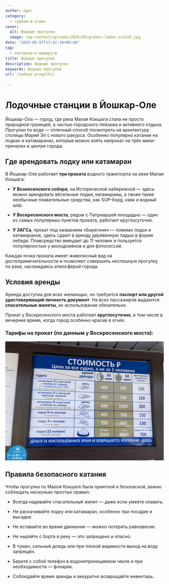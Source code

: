 ```yaml
---
author: egor
category:
  - туризм-и-отдых
cover:
  alt: Водные прогулки
  image: /wp-content/uploads/2025/05/prokat-lodok-scaled.jpg
date: "2025-05-07T13:42:10+00:00"
tag:
  - экотропы-и-маршруты
title: Водные прогулки
description: Водные прогулки
keywords: Водные прогулки
url: /vodnye-progulki/

---
```

# Лодочные станции в Йошкар-Оле

Йошкар-Ола — город, где река Малая Кокшага стала не просто природной границей, а частью городского пейзажа и активного отдыха. Прогулки по воде — отличный способ посмотреть на архитектуру столицы Марий Эл с нового ракурса. Особенно популярно катание на лодках и катамаранах, которые можно взять напрокат на трёх мини-причалах в центре города.

## Где арендовать лодку или катамаран

В Йошкар-Оле работает **три проката** водного транспорта на реке Малая Кокшага:

- **У Вознесенского собора**, на Исторической набережной — здесь можно арендовать вёсельные лодки, катамараны, а также такие необычные плавательные средства, как SUP-борд, каяк и водный шар.

- **У Воскресенского моста**, рядом с Патриаршей площадью — один из самых популярных пунктов проката, работает круглосуточно.

- **У ЗАГСа**, прокат под названием «Берегиня» — помимо лодок и катамаранов, здесь сдают в аренду деревянную ладью в форме лебедя. Плавсредство вмещает до 11 человек и пользуется популярностью у молодожёнов и для фотосессий.

Каждая точка проката имеет живописный вид на достопримечательности и позволяет совершить неспешную прогулку по реке, наслаждаясь атмосферой города.

## Условия аренды

Аренда доступна для всех желающих, но требуется **паспорт или другой удостоверяющий личность документ**. На всех пассажиров выдаются **спасательные жилеты**, их использование обязательно.

Прокат у Воскресенского моста работает **круглосуточно**, в том числе в вечернее время, когда город особенно красив в огнях.

### Тарифы на прокат (по данным у Воскресенского моста):

![цена аренды катамарана в йошкар-оле 2025](/wp-content/uploads/2025/05/czeny-2025-scaled.jpg)

## Правила безопасного катания

Чтобы прогулка по Малой Кокшаге была приятной и безопасной, важно соблюдать несколько простых правил:

- Всегда надевайте спасательный жилет — даже если умеете плавать.

- Не раскачивайте лодку или катамаран, особенно при посадке и высадке.

- Не вставайте во время движения — можно потерять равновесие.

- Не ныряйте с борта в реку — это запрещено и опасно.

- В туман, сильный дождь или при плохой видимости выход на воду запрещён.

- Берите с собой телефон в водонепроницаемом чехле и при необходимости — фонарик.

- Соблюдайте время аренды и аккуратно возвращайте инвентарь.
